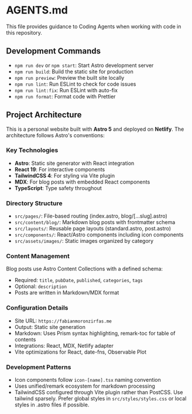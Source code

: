 # AGENTS.md

This file provides guidance to Coding Agents when working with code in this repository.

## Development Commands

- `npm run dev` or `npm start`: Start Astro development server
- `npm run build`: Build the static site for production
- `npm run preview`: Preview the built site locally
- `npm run lint`: Run ESLint to check for code issues
- `npm run lint:fix`: Run ESLint with auto-fix
- `npm run format`: Format code with Prettier

## Project Architecture

This is a personal website built with **Astro 5** and deployed on **Netlify**. The architecture follows Astro's conventions:

### Key Technologies
- **Astro**: Static site generator with React integration
- **React 19**: For interactive components
- **TailwindCSS 4**: For styling via Vite plugin
- **MDX**: For blog posts with embedded React components
- **TypeScript**: Type safety throughout

### Directory Structure
- `src/pages/`: File-based routing (index.astro, blog/[...slug].astro)
- `src/content/blog/`: Markdown blog posts with frontmatter schema
- `src/layouts/`: Reusable page layouts (standard.astro, post.astro)
- `src/components/`: React/Astro components including icon components
- `src/assets/images/`: Static images organized by category

### Content Management
Blog posts use Astro Content Collections with a defined schema:
- Required: `title`, `pubDate`, `published`, `categories`, `tags`
- Optional: `description`
- Posts are written in Markdown/MDX format

### Configuration Details
- Site URL: `https://fabianmoronzirfas.me`
- Output: Static site generation
- Markdown: Uses Prism syntax highlighting, remark-toc for table of contents
- Integrations: React, MDX, Netlify adapter
- Vite optimizations for React, date-fns, Observable Plot

### Development Patterns
- Icon components follow `icon-[name].tsx` naming convention
- Uses unified/remark ecosystem for markdown processing
- TailwindCSS configured through Vite plugin rather than PostCSS. Use tailwind sparsely. Prefer global styles	 in `src/styles/styles.css` or local styles in .astro files if possible.
